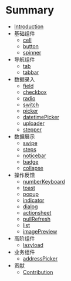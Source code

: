 <!--
 * @Author: your name
 * @Date: 2019-11-26 10:47:58
 * @LastEditTime: 2019-12-01 22:01:05
 * @LastEditors: your name
 * @Description: In User Settings Edit
 * @FilePath: /sun-rice/SUMMARY.md
 -->
# Summary

- [Introduction](README.md)
- 基础组件
  - [cell](./documents/cell.md)
  - [button](./documents/button.md)
  - [spinner](./documents/spinner.md)
- 导航组件
  - [tab](./documents/tab.md)
  - [tabbar](./documents/tabbar.md)
- 数据录入
  - [field](./documents/field.md)
  - [checkbox](./documents/checkbox.md)
  - [radio](./documents/radio.md)
  - [switch](./documents/switch.md)
  - [picker](./documents/picker.md)
  - [datetimePicker](./documents/datetime-picker.md)
  - [uploader](./documents/uploader.md)
  - [stepper](./documents/stepper.md)
- 数据展示
  - [swipe](./documents/swipe.md)
  - [steps](./documents/steps.md)
  - [noticebar](./documents/notice-bar.md)
  - [badge](./documents/badge.md)
  - [collapse](./documents/collapse.md)
- 操作反馈
  - [numberKeyboard](./documents/number-keyboard.md)
  - [toast](./documents/toast.md)
  - [popup](./documents/popup.md)
  - [indicator](./documents/indicator.md)
  - [dialog](./documents/dialog.md)
  - [actionsheet](./documents/actionsheet.md)
  - [pullRefresh](./documents/pull-refresh.md)
  - [list](./documents/list.md)
  - [imagePreview](./documents/image-preview.md)
- 高阶组件
  - [lazyload](./documents/lazyload.md)
- 业务组件
  - [addressPicker](./documents/address-picker.md)
- 贡献
  - [Contribution](./src/documents/CONTRIBUTING_zh-cn.md)